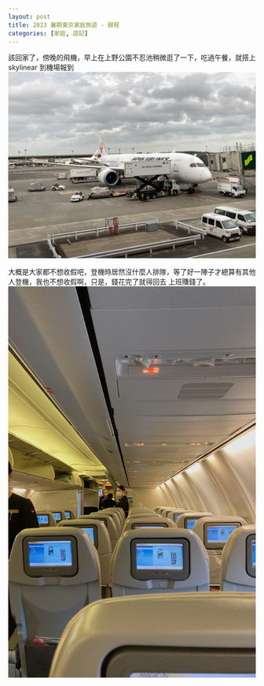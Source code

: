 ```yaml
---
layout: post
title: 2023 暑期東京家庭旅遊 - 歸程
categories: [家庭, 遊記]
---
```


該回家了，傍晚的飛機，早上在上野公園不忍池稍微逛了一下，吃過午餐，就搭上 skylinear 到機場報到
![機場](/assets/2023-07/2023-07-08-airport.png)

大概是大家都不想收假吧，登機時居然沒什麼人排隊，等了好一陣子才總算有其他人登機，我也不想收假啊，只是，錢花完了就得回去
上班賺錢了。
![不想收假](/assets/2023-07/2023-07-08-empty-cabin.png)